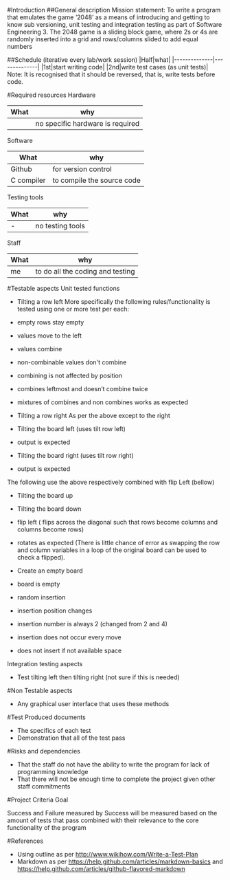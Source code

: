
#Introduction
##General description
Mission statement: To write a program that emulates the game ‘2048’ as a means of introducing and getting to know sub versioning, unit testing and integration testing as part of Software Engineering 3. The 2048 game is a sliding block game, where 2s or 4s are randomly inserted into a grid and rows/columns slided to add equal numbers 

##Schedule (iterative every lab/work session)
|Half|what|
|--------------|--------------|
|1st|start writing code|
|2nd|write test cases (as unit tests)|
Note: It is recognised that it should be reversed, that is, write tests before code.

#Required resources
Hardware

|What		|why|
|--------------|--------------|
|		|no specific hardware is required|

Software

|What		|why|
|--------------|--------------|
|Github 		|for version control|
|C compiler	|to compile the source code|

Testing tools

|What		|why|
|--------------|--------------|
|-		|no testing tools|

Staff

|What		|why|
|--------------|--------------|
|me		|to do all the coding and testing|

#Testable aspects
Unit tested functions
* Tilting a row left
More specifically the following rules/functionality is tested using one or more test per each:
 * empty rows stay empty 
 * values move to the left
 * values combine
 * non-combinable values don't combine
 * combining is not affected by position
 * combines leftmost and doesn’t combine twice
 * mixtures of combines and non combines works as expected

* Tilting a row right 
As per the above except to the right

* Tilting the board left (uses tilt row left)
 * output is expected

* Tilting the board right (uses tilt row right)
 * output is expected

The following use the above respectively combined with flip Left (bellow)
 * Tilting the board up
 * Tilting the board down

* flip left ( flips across the diagonal such that rows become columns and columns become rows)
 * rotates as expected
(There is little chance of error as swapping the row and column variables in a loop of the original board can be used to check a flipped).

* Create an empty board
 * board is empty

* random insertion
 * insertion position changes
 * insertion number is always 2 (changed from 2 and 4)
 * insertion does not occur every move
 * does not insert if not available space
 
Integration testing aspects
* Test tilting left then tilting right (not sure if this is needed)

#Non Testable aspects
* Any graphical user interface that uses these methods

#Test Produced documents
* The specifics of each test
* Demonstration that all of the test pass

#Risks and dependencies
* That the staff do not have the ability to write the program for lack of programming knowledge
* That there will not be enough time to complete the project given other staff commitments

#Project Criteria
Goal

Success and Failure measured by
Success will be measured based on the amount of tests that pass combined with their relevance to the core functionality of the program
	
#References
* Using outline as per http://www.wikihow.com/Write-a-Test-Plan
* Markdown as per https://help.github.com/articles/markdown-basics and https://help.github.com/articles/github-flavored-markdown
